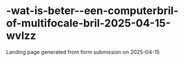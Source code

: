 # -wat-is-beter--een-computerbril-of-multifocale-bril-2025-04-15-wvlzz
Landing page generated from form submission on 2025-04-15
